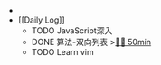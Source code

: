 -
- [[Daily Log]]
	- TODO JavaScript深入
	- DONE 算法-双向列表 >[🍅🍅 50min](#agenda-pomo://?t=f-1684749992967-1500%2Cf-1684752039489-1500)
	- TODO Learn vim
